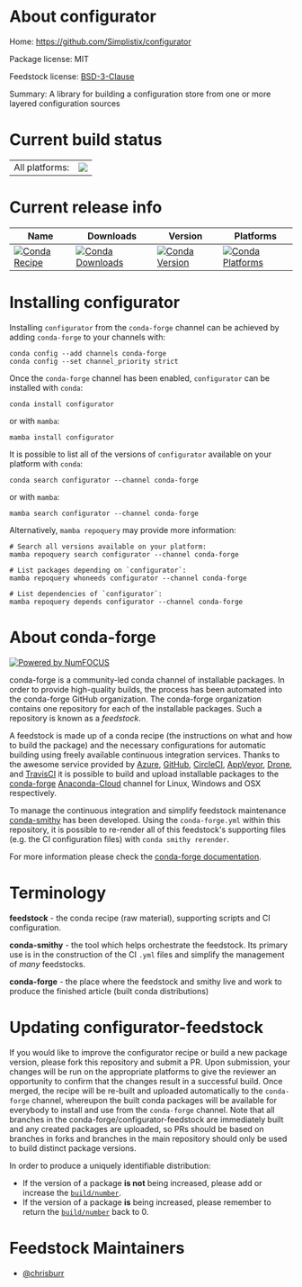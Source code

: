 About configurator
==================

Home: https://github.com/Simplistix/configurator

Package license: MIT

Feedstock license: [BSD-3-Clause](https://github.com/conda-forge/configurator-feedstock/blob/main/LICENSE.txt)

Summary: A library for building a configuration store from one or more layered configuration sources

Current build status
====================


<table><tr><td>All platforms:</td>
    <td>
      <a href="https://dev.azure.com/conda-forge/feedstock-builds/_build/latest?definitionId=13801&branchName=main">
        <img src="https://dev.azure.com/conda-forge/feedstock-builds/_apis/build/status/configurator-feedstock?branchName=main">
      </a>
    </td>
  </tr>
</table>

Current release info
====================

| Name | Downloads | Version | Platforms |
| --- | --- | --- | --- |
| [![Conda Recipe](https://img.shields.io/badge/recipe-configurator-green.svg)](https://anaconda.org/conda-forge/configurator) | [![Conda Downloads](https://img.shields.io/conda/dn/conda-forge/configurator.svg)](https://anaconda.org/conda-forge/configurator) | [![Conda Version](https://img.shields.io/conda/vn/conda-forge/configurator.svg)](https://anaconda.org/conda-forge/configurator) | [![Conda Platforms](https://img.shields.io/conda/pn/conda-forge/configurator.svg)](https://anaconda.org/conda-forge/configurator) |

Installing configurator
=======================

Installing `configurator` from the `conda-forge` channel can be achieved by adding `conda-forge` to your channels with:

```
conda config --add channels conda-forge
conda config --set channel_priority strict
```

Once the `conda-forge` channel has been enabled, `configurator` can be installed with `conda`:

```
conda install configurator
```

or with `mamba`:

```
mamba install configurator
```

It is possible to list all of the versions of `configurator` available on your platform with `conda`:

```
conda search configurator --channel conda-forge
```

or with `mamba`:

```
mamba search configurator --channel conda-forge
```

Alternatively, `mamba repoquery` may provide more information:

```
# Search all versions available on your platform:
mamba repoquery search configurator --channel conda-forge

# List packages depending on `configurator`:
mamba repoquery whoneeds configurator --channel conda-forge

# List dependencies of `configurator`:
mamba repoquery depends configurator --channel conda-forge
```


About conda-forge
=================

[![Powered by
NumFOCUS](https://img.shields.io/badge/powered%20by-NumFOCUS-orange.svg?style=flat&colorA=E1523D&colorB=007D8A)](https://numfocus.org)

conda-forge is a community-led conda channel of installable packages.
In order to provide high-quality builds, the process has been automated into the
conda-forge GitHub organization. The conda-forge organization contains one repository
for each of the installable packages. Such a repository is known as a *feedstock*.

A feedstock is made up of a conda recipe (the instructions on what and how to build
the package) and the necessary configurations for automatic building using freely
available continuous integration services. Thanks to the awesome service provided by
[Azure](https://azure.microsoft.com/en-us/services/devops/), [GitHub](https://github.com/),
[CircleCI](https://circleci.com/), [AppVeyor](https://www.appveyor.com/),
[Drone](https://cloud.drone.io/welcome), and [TravisCI](https://travis-ci.com/)
it is possible to build and upload installable packages to the
[conda-forge](https://anaconda.org/conda-forge) [Anaconda-Cloud](https://anaconda.org/)
channel for Linux, Windows and OSX respectively.

To manage the continuous integration and simplify feedstock maintenance
[conda-smithy](https://github.com/conda-forge/conda-smithy) has been developed.
Using the ``conda-forge.yml`` within this repository, it is possible to re-render all of
this feedstock's supporting files (e.g. the CI configuration files) with ``conda smithy rerender``.

For more information please check the [conda-forge documentation](https://conda-forge.org/docs/).

Terminology
===========

**feedstock** - the conda recipe (raw material), supporting scripts and CI configuration.

**conda-smithy** - the tool which helps orchestrate the feedstock.
                   Its primary use is in the construction of the CI ``.yml`` files
                   and simplify the management of *many* feedstocks.

**conda-forge** - the place where the feedstock and smithy live and work to
                  produce the finished article (built conda distributions)


Updating configurator-feedstock
===============================

If you would like to improve the configurator recipe or build a new
package version, please fork this repository and submit a PR. Upon submission,
your changes will be run on the appropriate platforms to give the reviewer an
opportunity to confirm that the changes result in a successful build. Once
merged, the recipe will be re-built and uploaded automatically to the
`conda-forge` channel, whereupon the built conda packages will be available for
everybody to install and use from the `conda-forge` channel.
Note that all branches in the conda-forge/configurator-feedstock are
immediately built and any created packages are uploaded, so PRs should be based
on branches in forks and branches in the main repository should only be used to
build distinct package versions.

In order to produce a uniquely identifiable distribution:
 * If the version of a package **is not** being increased, please add or increase
   the [``build/number``](https://docs.conda.io/projects/conda-build/en/latest/resources/define-metadata.html#build-number-and-string).
 * If the version of a package **is** being increased, please remember to return
   the [``build/number``](https://docs.conda.io/projects/conda-build/en/latest/resources/define-metadata.html#build-number-and-string)
   back to 0.

Feedstock Maintainers
=====================

* [@chrisburr](https://github.com/chrisburr/)

